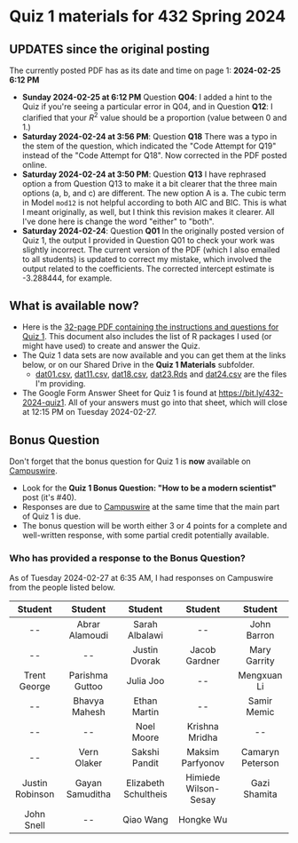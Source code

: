 # Quiz 1 materials for 432 Spring 2024

## UPDATES since the original posting

The currently posted PDF has as its date and time on page 1: **2024-02-25 6:12 PM**

- **Sunday 2024-02-25 at 6:12 PM** Question **Q04**: I added a hint to the Quiz if you're seeing a particular error in Q04, and in Question **Q12**: I clarified that your $R^2$ value should be a proportion (value between 0 and 1.)
- **Saturday 2024-02-24 at 3:56 PM**: Question **Q18** There was a typo in the stem of the question, which indicated the "Code Attempt for Q19" instead of the "Code Attempt for Q18". Now corrected in the PDF posted online. 
- **Saturday 2024-02-24 at 3:50 PM**: Question **Q13** I have rephrased option a from Question Q13 to make it a bit clearer that the three main options (a, b, and c) are different. The new option A is a. The cubic term in Model `mod12` is not helpful according to both AIC and BIC. This is what I meant originally, as well, but I think this revision makes it clearer. All I've done here is change the word "either" to "both".
- **Saturday 2024-02-24**: Question **Q01** In the originally posted version of Quiz 1, the output I provided in Question Q01 to check your work was slightly incorrect. The current version of the PDF (which I also emailed to all students) is updated to correct my mistake, which involved the output related to the coefficients. The corrected intercept estimate is -3.288444, for example.

## What is available now?

- Here is the [32-page PDF containing the instructions and questions for Quiz 1](https://github.com/THOMASELOVE/432-quizzes-2024/blob/main/quiz1/432_quiz1_2024.pdf). This document also includes the list of R packages I used (or might have used) to create and answer the Quiz.
- The Quiz 1 data sets are now available and you can get them at the links below, or on our Shared Drive in the **Quiz 1 Materials** subfolder.
    - [dat01.csv](https://raw.githubusercontent.com/THOMASELOVE/432-quizzes-2024/main/quiz1/dat01.csv), [dat11.csv](https://raw.githubusercontent.com/THOMASELOVE/432-quizzes-2024/main/quiz1/dat11.csv), [dat18.csv](https://raw.githubusercontent.com/THOMASELOVE/432-quizzes-2024/main/quiz1/dat18.csv), [dat23.Rds](https://github.com/THOMASELOVE/432-quizzes-2024/raw/main/quiz1/dat23.Rds) and [dat24.csv](https://raw.githubusercontent.com/THOMASELOVE/432-quizzes-2024/main/quiz1/dat24.csv) are the files I'm providing.
- The Google Form Answer Sheet for Quiz 1 is found at <https://bit.ly/432-2024-quiz1>. All of your answers must go into that sheet, which will close at 12:15 PM on Tuesday 2024-02-27.

## Bonus Question

Don't forget that the bonus question for Quiz 1 is **now** available on [Campuswire](https://campuswire.com/).

- Look for the **Quiz 1 Bonus Question: "How to be a modern scientist"** post (it's #40).
- Responses are due to [Campuswire](https://campuswire.com/) at the same time that the main part of Quiz 1 is due.
- The bonus question will be worth either 3 or 4 points for a complete and well-written response, with some partial credit potentially available.

### Who has provided a response to the Bonus Question?

As of Tuesday 2024-02-27 at 6:35 AM, I had responses on Campuswire from the people listed below.

Student | Student | Student | Student | Student
:---------------: | :---------------: | :---------------: | :---------------: | :---------------: 
-- | Abrar Alamoudi | Sarah Albalawi | -- | John Barron
-- | -- | Justin Dvorak | Jacob Gardner | Mary Garrity
Trent George | Parishma Guttoo | Julia Joo | -- | Mengxuan Li
-- | Bhavya Mahesh | Ethan Martin | -- | Samir Memic
-- | -- | Noel Moore | Krishna Mridha | --
-- | Vern Olaker | Sakshi Pandit | Maksim Parfyonov | Camaryn Peterson
Justin Robinson | Gayan Samuditha | Elizabeth Schultheis | Himiede Wilson-Sesay | Gazi Shamita
John Snell | -- | Qiao Wang | Hongke Wu
